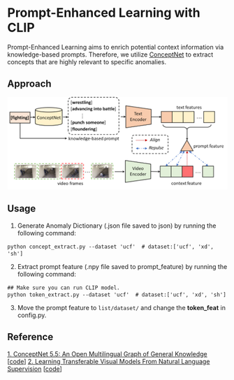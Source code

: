 # Prompt-Enhanced Learning with CLIP

Prompt-Enhanced Learning aims to enrich potential context information via knowledge-based prompts. Therefore, we utilize [ConceptNet](https://conceptnet.io/) to extract concepts that are highly relevant to specific anomalies. 


## Approach

![PEL](PEL.png)



## Usage
1. Generate Anomaly Dictionary (.json file saved to json) by running the following command:

```
python concept_extract.py --dataset 'ucf'  # dataset:['ucf', 'xd', 'sh']
```

2. Extract prompt feature (.npy file saved to prompt_feature) by running the following command:

```
## Make sure you can run CLIP model.
python token_extract.py --dataset 'ucf'  # dataset:['ucf', 'xd', 'sh']
```
3. Move the prompt feature to ```list/dataset/``` and change the **token_feat** in config.py.

## Reference
[1. ConceptNet 5.5: An Open Multilingual Graph of General Knowledge](https://arxiv.org/pdf/1612.03975.pdf) [[code](https://github.com/commonsense/conceptnet5)]
[2. Learning Transferable Visual Models From Natural Language Supervision](https://arxiv.org/pdf/2103.00020.pdf) [[code](https://github.com/openai/CLIP)]
